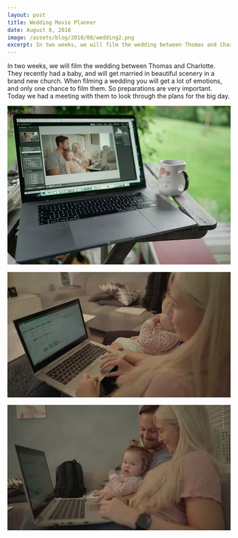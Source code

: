 ```yaml
---
layout: post
title: Wedding Movie Planner
date: August 8, 2018
image: /assets/blog/2018/08/wedding2.png
excerpt: In two weeks, we will film the wedding between Thomas and Charlotte. They recently had a baby, and will get married in beautiful scenery in a brand new church. When filming a wedding you will get a lot of emotions, and only one chance to film them. So preparations are...
---
```


<p>
In two weeks, we will film the wedding between Thomas and Charlotte. They recently had a baby, and will get married in beautiful scenery in a brand new church. When filming a wedding you will get a lot of emotions, and only one chance to film them. So preparations are very important. Today we had a meeting with them to look through the plans for the big day.
</p>

<p class="text-center">
<img src="/assets/blog/2018/08/wedding1.png" class="img-fluid"/>
</p>
<p class="text-center">
<img src="/assets/blog/2018/08/wedding2.png" class="img-fluid"/>
</p>

<p class="text-center">
<img src="/assets/blog/2018/08/wedding3.png" class="img-fluid"/>
</p>
